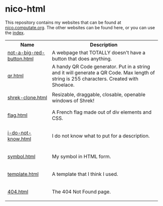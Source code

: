 # nico-html
This repository contains my websites that can be found at [nico.computate.org](https://nico.computate.org). The other websites can be found here, or you can use the [index](https://nico.computate.org).

<table>
  <tbody>
    <tr>
      <th>
        Name
      </th>
      <th>
        Description
      </th>
    </tr>
    <tr>
      <td>
        <a href="not-a-big-red-button.html"><div>not-a-big-red-button.html</div></a>
      </td>
      <td>
        A webpage that TOTALLY doesn't have a button that does anything.
      </td>
    </tr>
    <tr>
      <td>
        <p><a href="qr.html">qr.html</a></p>
      </td>
      <td>
        A handy QR Code generator. Put in a string and it will generate a QR Code. Max length of string is 255 characters. Created with Shoelace.
      </td>
    </tr>
    <tr>
      <td>
        <p><a href="shrek-clone.html">shrek-clone.html</a></p>
      </td>
      <td>
        Resizable, draggable, closable, openable windows of Shrek!
      </td>
    </tr>
    <tr>
      <td>
        <p><a href="flag.html">flag.html</a></p>
      </td>
      <td>
        A French flag made out of div elements and CSS.
      </td>
    </tr>
    <tr>
      <td>
        <p><a href="i-do-not-know.html">i-do-not-know.html</a></p>
      </td>
      <td>
        I do not know what to put for a description.
      </td>
    </tr>
    <tr>
      <td>
        <p><a href="symbol.html">symbol.html</a></p>
      </td>
      <td>
        My symbol in HTML form.
      </td>
    </tr>
    <tr>
      <td>
        <p><a href="template.html">template.html</a></p>
      </td>
      <td>
        A template that I think I used.
      </td>
    </tr>
    <tr>
      <td>
        <p><a href="404.html">404.html</a></p>
      </td>
      <td>
        The 404 Not Found page.
      </td>
    </tr>
  </tbody>
</table>